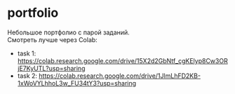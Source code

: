 # portfolio
Небольшое портфолио с парой заданий. <br>
Смотреть лучше через Colab:
- task 1: https://colab.research.google.com/drive/15X2d2GbNtf_cgKElyp8Cw3ORjE7KyUTL?usp=sharing
- task 2: https://colab.research.google.com/drive/1JlmLhFD2KB-1xWoVYLhhoL3w_FU34tY3?usp=sharing
